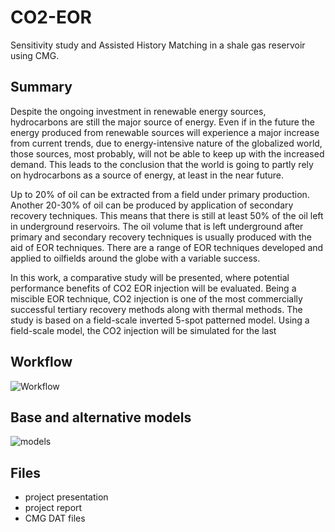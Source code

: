 # CO2-EOR
Sensitivity study and Assisted History Matching in a shale gas reservoir using CMG.

## Summary

Despite the ongoing investment in renewable energy sources, hydrocarbons are still the major source of
energy. Even if in the future the energy produced from renewable sources will experience a major increase
from current trends, due to energy-intensive nature of the globalized world, those sources, most probably,
will not be able to keep up with the increased demand. This leads to the conclusion that the world is going
to partly rely on hydrocarbons as a source of energy, at least in the near future.

Up to 20% of oil can be extracted from a field under primary production. Another 20-30% of oil can be
produced by application of secondary recovery techniques. This means that there is still at least 50% of
the oil left in underground reservoirs. The oil volume that is left underground after primary and secondary
recovery techniques is usually produced with the aid of EOR techniques. There are a range of EOR
techniques developed and applied to oilfields around the globe with a variable success.

In this work, a comparative study will be presented, where potential performance benefits of CO2 EOR
injection will be evaluated. Being a miscible EOR technique, CO2 injection is one of the most
commercially successful tertiary recovery methods along with thermal methods. The study is based on a
field-scale inverted 5-spot patterned model. Using a field-scale model, the CO2 injection will be simulated
for the last

## Workflow

![Workflow](https://user-images.githubusercontent.com/68789630/158083528-a9fc815a-09e5-4545-a4d9-473849082b9d.png)

## Base and alternative models

![models](https://user-images.githubusercontent.com/68789630/147497087-e4f79ee5-55d1-4764-8ff5-03d33f2c6202.jpg)

## Files
- project presentation
- project report
- CMG DAT files
